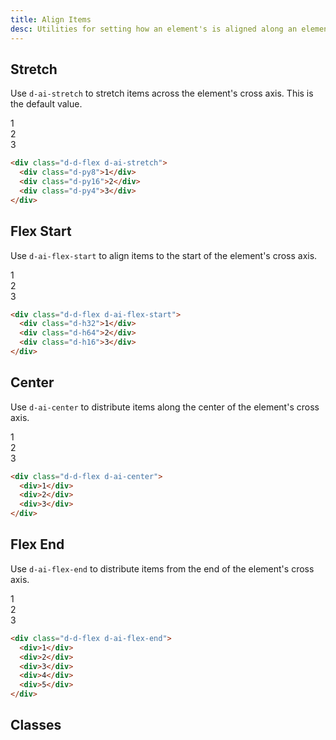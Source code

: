 ```yaml
---
title: Align Items
desc: Utilities for setting how an element's is aligned along an element's cross axis.
---
```


## Stretch

Use `d-ai-stretch` to stretch items across the element's cross axis. This is the default value.

<code-well-header class="d-fl-center d-fd-column d-p24 d-bgc-purple-100 d-bgo50 d-w100p d-hmn216" custom>
  <div class="d-d-flex d-ai-stretch d-p8 d-w100p d-hmn216 d-bar8 d-bgc-purple-100">
    <div class="d-fl-center d-fl1 d-m8 d-px16 d-py8 d-bgc-purple-300 d-bar4 d-fs24 d-fw-bold">1</div>
    <div class="d-fl-center d-fl1 d-m8 d-px16 d-py16 d-bgc-purple-300 d-bar4 d-fs24 d-fw-bold">2</div>
    <div class="d-fl-center d-fl1 d-m8 d-px16 d-py4 d-bgc-purple-300 d-bar4 d-fs24 d-fw-bold">3</div>
  </div>
</code-well-header>

```html
<div class="d-d-flex d-ai-stretch">
  <div class="d-py8">1</div>
  <div class="d-py16">2</div>
  <div class="d-py4">3</div>
</div>
```

## Flex Start

Use `d-ai-flex-start` to align items to the start of the element's cross axis.

<code-well-header class="d-fl-center d-fd-column d-p24 d-bgc-pink-100 d-bgo50 d-w100p d-hmn216" custom>
  <div class="d-d-flex d-ai-flex-start d-p8 d-w100p d-hmn216 d-bar8 d-bgc-pink-100">
    <div class="d-fl-center d-fl1 d-m8 d-px16 d-py4 d-bgc-pink-300 d-bar4 d-fs24 d-fw-bold">1</div>
    <div class="d-fl-center d-fl1 d-m8 d-px16 d-py24 d-bgc-pink-300 d-bar4 d-fs24 d-fw-bold">2</div>
    <div class="d-fl-center d-fl1 d-m8 d-px16 d-py16 d-bgc-pink-300 d-bar4 d-fs24 d-fw-bold">3</div>
  </div>
</code-well-header>

```html
<div class="d-d-flex d-ai-flex-start">
  <div class="d-h32">1</div>
  <div class="d-h64">2</div>
  <div class="d-h16">3</div>
</div>
```

## Center

Use `d-ai-center` to distribute items along the center of the element's cross axis.

<code-well-header class="d-fl-center d-fd-column d-p24 d-bgc-green-100 d-bgo50 d-w100p d-hmn216" custom>
  <div class="d-d-flex d-ai-center d-p8 d-w100p d-hmn216 d-bar8 d-bgc-green-100">
    <div class="d-fl-center d-fl1 d-m8 d-px16 d-py4 d-bgc-green-300 d-bar4 d-fs24 d-fw-bold">1</div>
    <div class="d-fl-center d-fl1 d-m8 d-px16 d-py24 d-bgc-green-300 d-bar4 d-fs24 d-fw-bold">2</div>
    <div class="d-fl-center d-fl1 d-m8 d-px16 d-py16 d-bgc-green-300 d-bar4 d-fs24 d-fw-bold">3</div>
  </div>
</code-well-header>

```html
<div class="d-d-flex d-ai-center">
  <div>1</div>
  <div>2</div>
  <div>3</div>
</div>
```

## Flex End

Use `d-ai-flex-end` to distribute items from the end of the element's cross axis.

<code-well-header class="d-fl-center d-fd-column d-p24 d-bgc-red-100 d-bgo50 d-w100p d-hmn216">
  <div class="d-d-flex d-ai-flex-end d-p8 d-w100p d-hmn216 d-bar8 d-bgc-red-100">
    <div class="d-fl-center d-fl1 d-m8 d-px16 d-py4 d-bgc-red-100 d-bar4 d-fs24 d-fw-bold">1</div>
    <div class="d-fl-center d-fl1 d-m8 d-px16 d-py24 d-bgc-red-100 d-bar4 d-fs24 d-fw-bold">2</div>
    <div class="d-fl-center d-fl1 d-m8 d-px16 d-py16 d-bgc-red-100 d-bar4 d-fs24 d-fw-bold">3</div>
  </div>
</code-well-header>

```html
<div class="d-d-flex d-ai-flex-end">
  <div>1</div>
  <div>2</div>
  <div>3</div>
  <div>4</div>
  <div>5</div>
</div>
```

<script setup>
  import { alignItems } from '@data/flex.json';
</script>

## Classes

<utility-class-table>
 <template #content>
    <tbody>
      <tr v-for="{ class: className, output } in alignItems">
        <th scope="row" class="d-ff-mono d-fc-purple d-fw-normal d-fs12">.d-{{ className }}</th>
        <td class="d-ff-mono d-fc-orange d-fs12">{{ output }}</td>
      </tr>
    </tbody>
  </template>
</utility-class-table>
